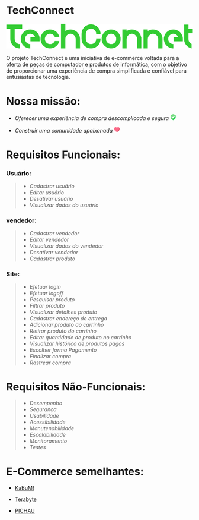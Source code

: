 # **TechConnect**

<img src="/assets/img/banner1.png">

<p> O projeto TechConnect é uma iniciativa de e-commerce voltada para a oferta de peças de computador e produtos de informática, com o objetivo de proporcionar uma experiência de compra simplificada e confiável para entusiastas de tecnologia.

# Nossa missão: 
 - _Oferecer uma experiência de compra descomplicada e segura_ <img src="/assets/img/escudo.png">

 - _Construir uma comunidade apaixonada_ <img src="/assets/img/icon2pequeno.png">




# Requisitos Funcionais:

### Usuário:

> - _Cadastrar usuário_  
> - _Editar usuário_ 
> - _Desativar usuário_  
> - _Visualizar dados do usuário_  

### vendedor:
 > - _Cadastrar vendedor_      
 > - _Editar vendedor_  
 > - _Visualizar dados do vendedor_         
 > - _Desativar vendedor_ 
 > - _Cadastrar produto_

### Site:
> - _Efetuar login_
> - _Efetuar logoff_
> - _Pesquisar produto_
> - _Filtrar produto_
> - _Visualizar detalhes produto_
> - _Cadastrar endereço de entrega_ 
> - _Adicionar produto ao carrinho_
> - _Retirar produto do carrinho_
> - _Editar quantidade de produto no carrinho_
> - _Visualizar histórico de produtos pagos_    
> - _Escolher forma Pagamento_
> - _Finalizar compra_ 
> - _Rastrear compra_

# Requisitos Não-Funcionais:

> - _Desempenho_
> - _Segurança_
> - _Usabilidade_
> - _Acessibilidade_
> - _Manutenabilidade_
> - _Escalabilidade_
> - _Monitoramento_
> - _Testes_
# E-Commerce semelhantes:

- [KaBuM!](https://www.kabum.com.br/?gad_source=1&gclid=CjwKCAiAibeuBhAAEiwAiXBoJOOElEnvcos7dsGd9B582G49vK1zHc39EyeRXXVzn09oytGOJnW5khoCCjkQAvD_BwE)

- [Terabyte](https://www.terabyteshop.com.br/?gad_source=1&gclid=EAIaIQobChMI-tre1NqthAMVn2JIAB3skwfJEAAYASAAEgJG0fD_BwE)

- [PICHAU](https://www.pichau.com.br/)

